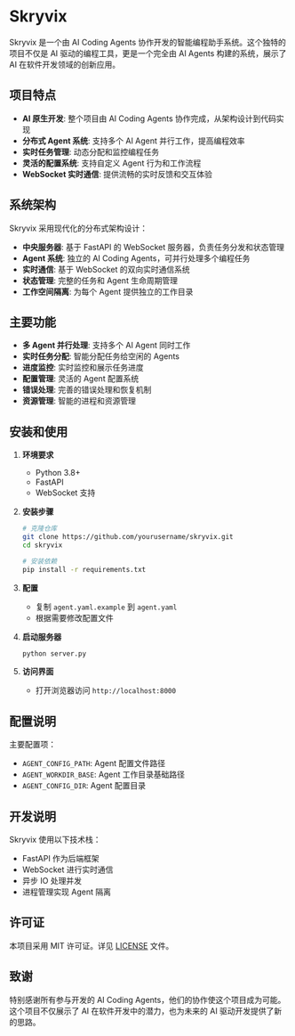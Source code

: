 # Skryvix

Skryvix 是一个由 AI Coding Agents 协作开发的智能编程助手系统。这个独特的项目不仅是 AI 驱动的编程工具，更是一个完全由 AI Agents 构建的系统，展示了 AI 在软件开发领域的创新应用。

## 项目特点

- **AI 原生开发**: 整个项目由 AI Coding Agents 协作完成，从架构设计到代码实现
- **分布式 Agent 系统**: 支持多个 AI Agent 并行工作，提高编程效率
- **实时任务管理**: 动态分配和监控编程任务
- **灵活的配置系统**: 支持自定义 Agent 行为和工作流程
- **WebSocket 实时通信**: 提供流畅的实时反馈和交互体验

## 系统架构

Skryvix 采用现代化的分布式架构设计：

- **中央服务器**: 基于 FastAPI 的 WebSocket 服务器，负责任务分发和状态管理
- **Agent 系统**: 独立的 AI Coding Agents，可并行处理多个编程任务
- **实时通信**: 基于 WebSocket 的双向实时通信系统
- **状态管理**: 完整的任务和 Agent 生命周期管理
- **工作空间隔离**: 为每个 Agent 提供独立的工作目录

## 主要功能

- **多 Agent 并行处理**: 支持多个 AI Agent 同时工作
- **实时任务分配**: 智能分配任务给空闲的 Agents
- **进度监控**: 实时监控和展示任务进度
- **配置管理**: 灵活的 Agent 配置系统
- **错误处理**: 完善的错误处理和恢复机制
- **资源管理**: 智能的进程和资源管理

## 安装和使用

1. **环境要求**
   - Python 3.8+
   - FastAPI
   - WebSocket 支持

2. **安装步骤**
   ```bash
   # 克隆仓库
   git clone https://github.com/yourusername/skryvix.git
   cd skryvix

   # 安装依赖
   pip install -r requirements.txt
   ```

3. **配置**
   - 复制 `agent.yaml.example` 到 `agent.yaml`
   - 根据需要修改配置文件

4. **启动服务器**
   ```bash
   python server.py
   ```

5. **访问界面**
   - 打开浏览器访问 `http://localhost:8000`

## 配置说明

主要配置项：
- `AGENT_CONFIG_PATH`: Agent 配置文件路径
- `AGENT_WORKDIR_BASE`: Agent 工作目录基础路径
- `AGENT_CONFIG_DIR`: Agent 配置目录

## 开发说明

Skryvix 使用以下技术栈：
- FastAPI 作为后端框架
- WebSocket 进行实时通信
- 异步 IO 处理并发
- 进程管理实现 Agent 隔离

## 许可证

本项目采用 MIT 许可证。详见 [LICENSE](LICENSE) 文件。

## 致谢

特别感谢所有参与开发的 AI Coding Agents，他们的协作使这个项目成为可能。这个项目不仅展示了 AI 在软件开发中的潜力，也为未来的 AI 驱动开发提供了新的思路。